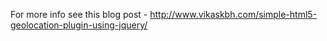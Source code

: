 For more info see this blog post - http://www.vikaskbh.com/simple-html5-geolocation-plugin-using-jquery/
